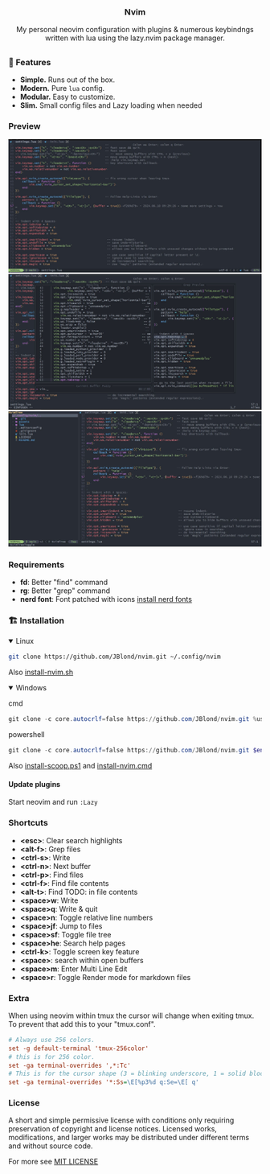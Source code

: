 <h3 align="center"> Nvim </h3>

<p align="center">
My personal neovim configuration with plugins & numerous keybindngs written with lua using the lazy.nvim package manager.
</p>

## <!-- Small trick for a github README separator. -->

### 🎐 Features

- **Simple.** Runs out of the box.
- **Modern.** Pure `lua` config.
- **Modular.** Easy to customize.
- **Slim.** Small config files and Lazy loading when needed

### Preview

![preview](assets/001.jpg)
![preview](assets/002.jpg)
![preview](assets/003.jpg)

### Requirements

- **fd**: Better "find" command
- **rg**: Better "grep" command
- **nerd font**: Font patched with icons [install nerd fonts](install-nerdfonts.md)

### 🏗 Installation

<details open><summary>Linux</summary>

```bash
git clone https://github.com/JBlond/nvim.git ~/.config/nvim
```

Also [install-nvim.sh](install-nvim.sh)

</details>

<details open><summary>Windows</summary>

cmd

```powershell
git clone -c core.autocrlf=false https://github.com/JBlond/nvim.git %userprofile%\AppData\Local\nvim\
```

powershell

```powershell
git clone -c core.autocrlf=false https://github.com/JBlond/nvim.git $env:LOCALAPPDATA\nvim\
```

Also [install-scoop.ps1](install-scoop.ps1) and [install-nvim.cmd](install-nvim.cmd)

</details>

#### Update plugins

Start neovim and run `:Lazy`

### Shortcuts

- **\<esc>**: Clear search highlights
- **\<alt-f>**: Grep files
- **\<ctrl-s>**: Write
- **\<ctrl-n>**: Next buffer
- **\<ctrl-p>**: Find files
- **\<ctrl-f>**: Find file contents
- **\<alt-t>**: Find TODO: in file contents
- **\<space>w**: Write
- **\<space>q**: Write & quit
- **\<space>n**: Toggle relative line numbers
- **\<space>jf**: Jump to files
- **\<space>sf**: Toggle file tree
- **\<space>he**: Search help pages
- **\<ctrl-k>**: Toggle screen key feature
- **\<space><space>**: search within open buffers
- **\<space>m**: Enter Multi Line Edit
- **\<space>r**: Toggle Render mode for markdown files

### Extra

When using neovim within tmux the cursor will change when exiting tmux. To prevent that add this to your "tmux.conf".

```ini
# Always use 256 colors.
set -g default-terminal 'tmux-256color'
# this is for 256 color.
set -ga terminal-overrides ',*:Tc'
# This is for the cursor shape (3 = blinking underscore, 1 = solid block).
set -ga terminal-overrides '*:Ss=\E[%p3%d q:Se=\E[ q'
```

### License

A short and simple permissive license with conditions only requiring preservation of
copyright and license notices. Licensed works, modifications, and larger works may be
distributed under different terms and without source code.

For more see [MIT LICENSE](LICENSE)
